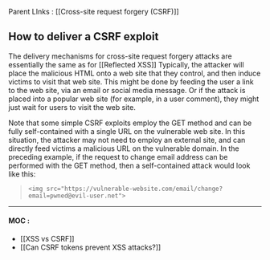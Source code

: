 Parent LInks : [[Cross-site request forgery (CSRF)]]     

## How to deliver a CSRF exploit

The delivery mechanisms for cross-site request forgery attacks are essentially the same as for [[Reflected XSS]] Typically, the attacker will place the malicious HTML onto a web site that they control, and then induce victims to visit that web site. This might be done by feeding the user a link to the web site, via an email or social media message. Or if the attack is placed into a popular web site (for example, in a user comment), they might just wait for users to visit the web site.  
  
Note that some simple CSRF exploits employ the GET method and can be fully self-contained with a single URL on the vulnerable web site. In this situation, the attacker may not need to employ an external site, and can directly feed victims a malicious URL on the vulnerable domain. In the preceding example, if the request to change email address can be performed with the GET method, then a self-contained attack would look like this:  

>`<img src="https://vulnerable-website.com/email/change?email=pwned@evil-user.net">`

  ---
  
#### MOC :
- [[XSS vs CSRF]]
- [[Can CSRF tokens prevent XSS attacks?]]